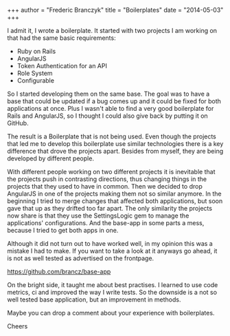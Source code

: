 +++
author = "Frederic Branczyk"
title = "Boilerplates"
date = "2014-05-03"
+++

I admit it, I wrote a boilerplate. It started with two projects I am working on
that had the same basic requirements:

* Ruby on Rails
* AngularJS
* Token Authentication for an API
* Role System
* Configurable

So I started developing them on the same base. The goal was to have a base that
could be updated if a bug comes up and it could be fixed for both applications
at once. Plus I wasn't able to find a very good boilerplate for Rails and
AngularJS, so I thought I could also give back by putting it on GitHub.

The result is a Boilerplate that is not being used. Even though the projects
that led me to develop this boilerplate use similar technologies there is a key
difference that drove the projects apart. Besides from myself, they are being
developed by different people.

With different people working on two different projects it is inevitable that
the projects push in contrasting directions, thus changing things in the
projects that they used to have in common. Then we decided to drop AngularJS in
one of the projects making them not so similar anymore. In the beginning I
tried to merge changes that affected both applications, but soon gave that up
as they drifted too far apart. The only similarity the projects now share is
that they use the SettingsLogic gem to manage the applications' configurations.
And the base-app in some parts a mess, because I tried to get both apps in one.

Although it did not turn out to have worked well, in my opinion this was a
mistake I had to make. If you want to take a look at it anyways go ahead, it is
not as well tested as advertised on the frontpage.

https://github.com/brancz/base-app

On the bright side, it taught me about best practises. I learned to use code
metrics, ci and improved the way I write tests. So the downside is a not so
well tested base application, but an improvement in methods.

Maybe you can drop a comment about your experience with boilerplates.

Cheers
